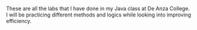 These are all the labs that I have done in my Java class at De Anza College. I will be practicing different methods and
logics while looking into improving efficiency.
